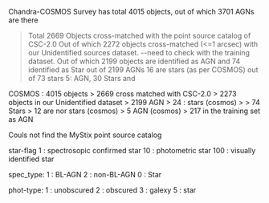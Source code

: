 Chandra-COSMOS Survey has total 4015 objects, out of which 3701 AGNs are there
> Total 2669 Objects cross-matched with the point source catalog of CSC-2.0
> Out of which 2272 objects cross-matched (<=1 arcsec) with our Unidentified sources dataset.
--need to check with the training dataset.
Out of which 2199 objects are identified as AGN and 74 identified as Star
out of 2199 AGNs 16 are stars (as per COSMOS)
out of 73 stars 5: AGN, 30 Stars and 

COSMOS : 4015 objects
    > 2669 cross matched with CSC-2.0
        > 2273 objects in our Unidentified dataset
            > 2199 AGN
                > 24 : stars (cosmos)
                > 
            > 74 Stars 
                > 12 are nor stars (cosmos)
                > 5 AGN (cosmos)
        > 217 in the training set as AGN

Couls not find the MyStix point source catalog



star-flag
    1   : spectrosopic confirmed star
    10  : photometric star
    100 : visually identified star

spec_type:
    1 : BL-AGN
    2 : non-BL-AGN
    0 : Star

phot-type:
    1 : unobscured
    2 : obscured
    3 : galexy
    5 : star